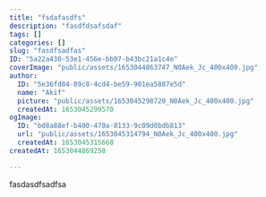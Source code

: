 ```yaml
---
title: "fsdafasdfs"
description: "fasdfdsafsdaf"
tags: []
categories: []
slug: "fasdfsadfas"
ID: "5a22a430-53e1-456e-bb07-b43bc21a1c4e"
coverImage: "public/assets/1653044863747_N0Aek_Jc_400x400.jpg"
author:
  ID: "5e36fd84-89c8-4cd4-be59-901ea5887e5d"
  name: "Akif"
  picture: "public/assets/1653045298720_N0Aek_Jc_400x400.jpg"
  createdAt: 1653045299570
ogImage:
  ID: "bd8a88ef-b400-470a-8133-9c09d0bdb813"
  url: "public/assets/1653045314794_N0Aek_Jc_400x400.jpg"
  createdAt: 1653045315668
createdAt: 1653044869258

---
```

fasdasdfsadfsa